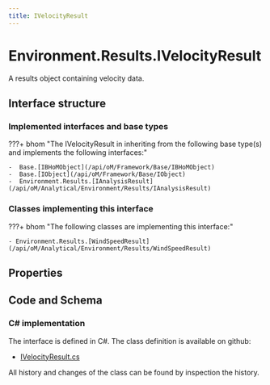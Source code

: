 ```yaml
---
title: IVelocityResult
---
```


# Environment.Results.IVelocityResult

A results object containing velocity data.

## Interface structure

### Implemented interfaces and base types

???+ bhom "The IVelocityResult in inheriting from the following base type(s) and implements the following interfaces:"

    -  Base.[IBHoMObject](/api/oM/Framework/Base/IBHoMObject)
    -  Base.[IObject](/api/oM/Framework/Base/IObject)
    -  Environment.Results.[IAnalysisResult](/api/oM/Analytical/Environment/Results/IAnalysisResult)


### Classes implementing this interface

???+ bhom "The following classes are implementing this interface:"

    - Environment.Results.[WindSpeedResult](/api/oM/Analytical/Environment/Results/WindSpeedResult)


## Properties

## Code and Schema

### C# implementation

The interface is defined in C#. The class definition is available on github:

- [IVelocityResult.cs](https://github.com/BHoM/BHoM/blob/develop/Environment_oM/Results/ResultObjects/Velocity/IVelocityResult.cs)

All history and changes of the class can be found by inspection the history.
